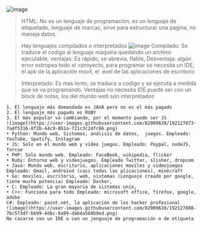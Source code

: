 ![image](https://user-images.githubusercontent.com/82009638/192127849-de850423-cce0-45ae-94ee-d8018457a21d.png)
> HTML: No es un lenguaje de programación, es un lenguaje de etiquetado, lenguaje de marcas, sirve para estructurar una pagina, no maneja datos.

>Hay lenguajes compilados o interpretados 
![image](https://user-images.githubusercontent.com/82009638/192127865-c47b3156-0eb5-4962-84fb-3e45cb27f175.png)
>Compilado: Se traduce el codigo al lenguaje máquina quedando un archivo ejecutable, ventajas: Es rápido, se abrevia, fiable,  Desventaja: algún error estropea todo el >proyecto, para programar se necesita un IDE, el apk de la aplicación movil, el .exel de las aplicaciones de escritorio

> Interpretado: Es mas lento, se traduce a codigo y se ejecuta a medida que se va programando. Ventajas no necesita IDE puede ser con un block de notas, los del mundo web son interpretados 

	1. El lenguaje más demandado es JAVA pero no es el más pagado
	2. El lenguaje más pagado es RUBY 
	3. El más popular va cambiando, por el momento puede ser JS
	![image](https://user-images.githubusercontent.com/82009638/192127873-7adf5316-8f2b-44c9-8b1a-721c3c24fc86.png)
	• Python: Mundo web, Sistemas, análisis de datos,  juegos. Empleado: YouTube, Spotify, Instagram
	• JS: Solo en el mundo web y video juegos. Empleado: Paypal, nodeJS, forcue
	• PHP: Solo mundo web. Empleado: FaceBook, wikipedia, flicker
	• Ruby: Entorno web y videojuegos. Empleado Twitter, slisher, dropcom
	• Java: Mundo web, escritorio, aplicaciones moviles y videojuegos Empleado: Gmail, androind (casi todas las plicaciones), minecraft
	• Go: moviles, escritorio, web, sistemas (Lenguaje creado por google, tiene mucha potencia) Empleado: Docker, 
	• C: Empleado: La gran mayoria de sistemas unix, 
	• C++: Funciona para todo Empleado: microsoft office, firefox, google, adobe
	C#: Empleado: paint.net, la aplicación de los hacker profesional
	![image](https://user-images.githubusercontent.com/82009638/192127888-7bc573d7-bb99-4d6c-8a99-da64a568b9ed.png)
	No casarse con un IDE o con un jenguaje de programación o de etiqueta



